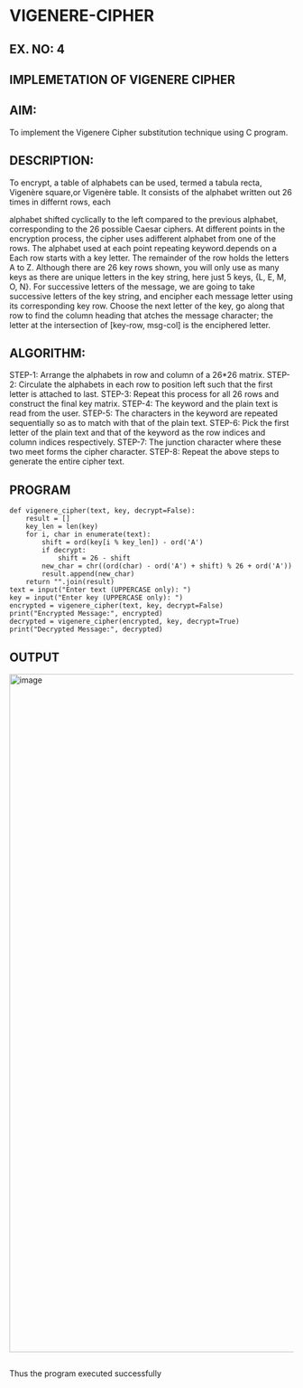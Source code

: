 # VIGENERE-CIPHER
## EX. NO: 4
 

## IMPLEMETATION OF VIGENERE CIPHER
 

## AIM:

To implement the Vigenere Cipher substitution technique using C program.

## DESCRIPTION:

To encrypt, a table of alphabets can be used, termed a tabula recta, Vigenère square,or Vigenère table. It consists of the alphabet written out 26 times in differnt rows, each
 
alphabet shifted cyclically to the left compared to the previous alphabet, corresponding to the 26 possible Caesar ciphers. At different points in the encryption process, the cipher uses adifferent alphabet from one of the rows. The alphabet used at each point repeating keyword.depends on a Each row starts with a key letter. The remainder of the row holds the letters A to Z. Although there are 26 key rows shown, you will only use as many keys as there are unique letters in the key string, here just 5 keys, {L, E, M, O, N}. For successive letters of the message, we are going to take successive letters of the key string, and encipher each message letter using its corresponding key row. Choose the next letter of the key, go along that row to find the column heading that	atches the message character; the letter at the intersection of
[key-row, msg-col] is the enciphered letter.


## ALGORITHM:

STEP-1: Arrange the alphabets in row and column of a 26*26 matrix.
STEP-2: Circulate the alphabets in each row to position left such that the first letter is attached to last.
STEP-3: Repeat this process for all 26 rows and construct the final key matrix.
STEP-4: The keyword and the plain text is read from the user.
STEP-5: The characters in the keyword are repeated sequentially so as to match with that of the plain text.
STEP-6: Pick the first letter of the plain text and that of the keyword as the row indices and column indices respectively.
STEP-7: The junction character where these two meet forms the cipher character.
STEP-8: Repeat the above steps to generate the entire cipher text.


## PROGRAM
```
def vigenere_cipher(text, key, decrypt=False):
    result = []
    key_len = len(key)
    for i, char in enumerate(text):
        shift = ord(key[i % key_len]) - ord('A')
        if decrypt:
            shift = 26 - shift
        new_char = chr((ord(char) - ord('A') + shift) % 26 + ord('A'))
        result.append(new_char)
    return "".join(result)
text = input("Enter text (UPPERCASE only): ")
key = input("Enter key (UPPERCASE only): ")
encrypted = vigenere_cipher(text, key, decrypt=False)
print("Encrypted Message:", encrypted)
decrypted = vigenere_cipher(encrypted, key, decrypt=True)
print("Decrypted Message:", decrypted)
```

## OUTPUT
<img width="1920" height="1200" alt="image" src="https://github.com/user-attachments/assets/ca77bb7c-3702-4306-b34c-82a671a8404c" />


## 
Thus the program executed successfully
